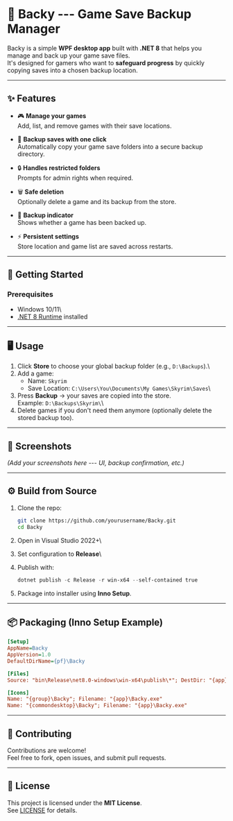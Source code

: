 # 📂 Backy --- Game Save Backup Manager

Backy is a simple **WPF desktop app** built with **.NET 8** that helps
you manage and back up your game save files.\
It's designed for gamers who want to **safeguard progress** by quickly
copying saves into a chosen backup location.

------------------------------------------------------------------------

## ✨ Features

-   🎮 **Manage your games**\
    Add, list, and remove games with their save locations.

-   💾 **Backup saves with one click**\
    Automatically copy your game save folders into a secure backup
    directory.

-   🔒 **Handles restricted folders**\
    Prompts for admin rights when required.

-   🗑 **Safe deletion**\
    Optionally delete a game and its backup from the store.

-   📌 **Backup indicator**\
    Shows whether a game has been backed up.

-   ⚡ **Persistent settings**\
    Store location and game list are saved across restarts.

------------------------------------------------------------------------

## 🚀 Getting Started

### Prerequisites

-   Windows 10/11\
-   [.NET 8
    Runtime](https://dotnet.microsoft.com/en-us/download/dotnet/8.0)
    installed


<!-- ### Installation

1.  Download the latest release from [Releases](../../releases).\
2.  Run the **Backy Setup.exe** installer.\
3.  Launch **Backy** from Start Menu or Desktop shortcut. -->

------------------------------------------------------------------------

## 🖥 Usage

1.  Click **Store** to choose your global backup folder (e.g.,
    `D:\Backups`).\
2.  Add a game:
    -   Name: `Skyrim`
    -   Save Location: `C:\Users\You\Documents\My Games\Skyrim\Saves`\
3.  Press **Backup** → your saves are copied into the store.\
    Example: `D:\Backups\Skyrim\`\
4.  Delete games if you don't need them anymore (optionally delete the
    stored backup too).

------------------------------------------------------------------------

## 📸 Screenshots

*(Add your screenshots here --- UI, backup confirmation, etc.)*

------------------------------------------------------------------------

## ⚙️ Build from Source

1.  Clone the repo:

    ``` bash
    git clone https://github.com/yourusername/Backy.git
    cd Backy
    ```

2.  Open in Visual Studio 2022+\

3.  Set configuration to **Release**\

4.  Publish with:

    ``` powershell
    dotnet publish -c Release -r win-x64 --self-contained true
    ```

5.  Package into installer using **Inno Setup**.

------------------------------------------------------------------------

## 📦 Packaging (Inno Setup Example)

``` ini
[Setup]
AppName=Backy
AppVersion=1.0
DefaultDirName={pf}\Backy

[Files]
Source: "bin\Release\net8.0-windows\win-x64\publish\*"; DestDir: "{app}"; Flags: recursesubdirs

[Icons]
Name: "{group}\Backy"; Filename: "{app}\Backy.exe"
Name: "{commondesktop}\Backy"; Filename: "{app}\Backy.exe"
```

------------------------------------------------------------------------

## 🤝 Contributing

Contributions are welcome!\
Feel free to fork, open issues, and submit pull requests.

------------------------------------------------------------------------

## 📜 License

This project is licensed under the **MIT License**.\
See [LICENSE](LICENSE) for details.
